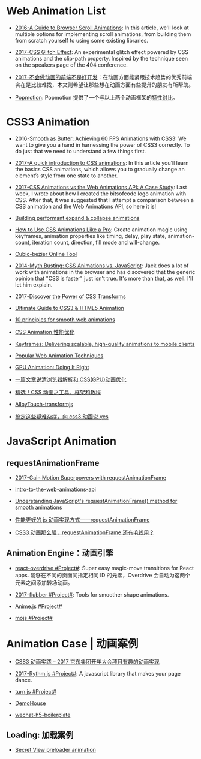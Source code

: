 

# Web Animation List

- [2016-A Guide to Browser Scroll Animations](http://developer.telerik.com/featured/guide-browser-scroll-animations/?ref=mybridge.co): In this article, we'll look at multiple options for implementing scroll animations, from building them from scratch yourself to using some existing libraries.

- [2017-CSS Glitch Effect](https://parg.co/Uh7): An experimental glitch effect powered by CSS animations and the clip-path property. Inspired by the technique seen on the speakers page of the 404 conference.

* [2017-不会做动画的前端不是好开发](https://parg.co/bL0)：在动画方面能紧跟技术趋势的优秀前端实在是比较难找，本文则希望让那些想在动画方面有些提升的朋友有所帮助。

* [Popmotion](http://popmotion.io/guides/get-started): Popmotion 提供了一个与以上两个动画框架的[特性对比](http://popmotion.io/guides/feature-comparison)。

# CSS3 Animation

- [2016-Smooth as Butter: Achieving 60 FPS Animations with CSS3](https://parg.co/bIT): We want to give you a hand in harnessing the power of CSS3 correctly. To do just that we need to understand a few things first.

- [2017-A quick introduction to CSS animations](https://parg.co/beF): In this article you’ll learn the basics CSS animations, which allows you to gradually change an element’s style from one state to another.

- [2017-CSS Animations vs the Web Animations API: A Case Study](https://bitsofco.de/css-animations-vs-the-web-animations-api/): Last week, I wrote about how I created the bitsofcode logo animation with CSS. After that, it was suggested that I attempt a comparison between a CSS animation and the Web Animations API, so here it is!

- [Building performant expand & collapse animations](https://parg.co/bCz)

- [How to Use CSS Animations Like a Pro](https://stories.jotform.com/how-to-use-css-animations-like-a-pro-dfacc1e97338#.2myk0rrar): Create animation magic using keyframes, animation properties like timing, delay, play state, animation-count, iteration count, direction, fill mode and will-change.

- [Cubic-bezier Online Tool](http://cubic-bezier.com/#.17,.67,.83,.67)

- [2014-Myth Busting: CSS Animations vs. JavaScript](https://css-tricks.com/myth-busting-css-animations-vs-javascript/): Jack does a lot of work with animations in the browser and has discovered that the generic opinion that "CSS is faster" just isn't true. It's more than that, as well. I'll let him explain.

- [2017-Discover the Power of CSS Transforms](https://www.heartinternet.uk/blog/discover-the-power-of-css-transforms/)

- [Ultimate Guide to CSS3 & HTML5 Animation](http://www.tuicool.com/articles/Nfq6fij)

- [10 principles for smooth web animations](https://blog.gyrosco.pe/smooth-css-animations-7d8ffc2c1d29#.gyk8ppgys)

- [CSS Animation 性能优化](http://www.tuicool.com/articles/Ij6bMj7)

- [Keyframes: Delivering scalable, high-quality animations to mobile clients](https://code.facebook.com/posts/354469174916519/)

- [Popular Web Animation Techniques](https://uxplanet.org/popular-web-animation-techniques-a6a467309028#.d2oei0zgn)

- [GPU Animation: Doing It Right](https://www.smashingmagazine.com/2016/12/gpu-animation-doing-it-right/)

- [一篇文章说清浏览器解析和 CSS(GPU)动画优化](https://segmentfault.com/a/1190000008015671?utm_source=weekly&utm_medium=email&utm_campaign=email_weekly)

- [精选！CSS 动画之工具、框架和教程](https://zhuanlan.zhihu.com/p/24931899)

- [AlloyTouch-transformjs](http://alloyteam.github.io/AlloyTouch/transformjs/)

- [搞定这些疑难杂症，向 css3 动画说 yes](http://www.imweb.io/topic/5643850eed18cc424277050e#rd)

# JavaScript Animation

## requestAnimationFrame

- [2017-Gain Motion Superpowers with requestAnimationFrame](https://parg.co/bDt)

- [intro-to-the-web-animations-api](https://pawelgrzybek.com/intro-to-the-web-animations-api/)

- [Understanding JavaScript's requestAnimationFrame() method for smooth animations](http://www.javascriptkit.com/javatutors/requestanimationframe.shtml)

- [性能更好的 js 动画实现方式——requestAnimationFrame](http://www.js-code.com/JavaScript/2016022453238.html)

- [CSS3 动画那么强，requestAnimationFrame 还有毛线用？](http://www.zhangxinxu.com/wordpress/2013/09/css3-animation-requestanimationframe-tween-%e5%8a%a8%e7%94%bb%e7%ae%97%e6%b3%95/)

## Animation Engine：动画引擎

- [react-overdrive #Project#](https://github.com/berzniz/react-overdrive): Super easy magic-move transitions for React apps. 能够在不同的页面间指定相同 ID 的元素，Overdrive 会自动为这两个元素之间添加转场动画。

- [2017-flubber #Project#](https://github.com/veltman/flubber): Tools for smoother shape animations.

- [Anime.js #Project#](https://github.com/juliangarnier/anime)

- [mojs #Project#](https://github.com/legomushroom/mojs)

# Animation Case | 动画案例

- [CSS3 动画实践 – 2017 京东集团开年大会项目有趣的动画实现](http://jdc.jd.com/archives/3337)

- [2017-Rythm.js #Project#](https://github.com/Okazari/Rythm.js): A javascript library that makes your page dance.

- [turn.js #Project#](https://github.com/blasten/turn.js)

- [DemoHouse](https://github.com/airen/DemoHouse)

- [wechat-h5-boilerplate](https://github.com/panteng/wechat-h5-boilerplate)

## Loading: 加载案例

- [Secret View preloader animation](https://codepen.io/anon/pen/wrVygR)
